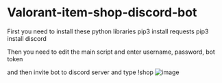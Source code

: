 # Valorant-item-shop-discord-bot
First you need to install these python libraries
pip3 install requests
pip3 install discord

Then you need to edit the main script and enter username, password, bot token

and then invite bot to discord server and type !shop
![image](https://user-images.githubusercontent.com/74879467/111372195-9fdbcd80-869a-11eb-9e9a-48e96e72175e.png)

